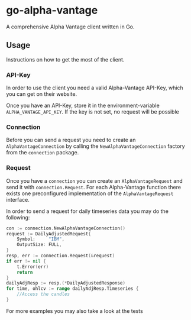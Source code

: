 # go-alpha-vantage
A comprehensive Alpha Vantage client written in Go.
## Usage
Instructions on how to get the most of the client.
### API-Key
In order to use the client you need a valid Alpha-Vantage API-Key, which you can get on their website.

Once you have an API-Key, store it in the environment-variable `ALPHA_VANTAGE_API_KEY`. If the key is not set, no request will be possible

### Connection
Before you can send a request you need to create an `AlphaVantageConnection` by calling the `NewAlphaVantageConnection` factory from the `connection` package.

### Request
Once you have a `connection` you can create an `AlphaVantageRequest` and send it with `connection.Request`. For each Alpha-Vantage function there exists one preconfigured implementation of the `AlphaVantageRequest` interface.

In order to send a request for daily timeseries data you may do the following:
```Go
con := connection.NewAlphaVantageConnection()
request := DailyAdjustedRequest{
    Symbol:     "IBM",
    OutputSize: FULL,
}
resp, err := connection.Request(&request)
if err != nil {
    t.Error(err)
    return
}
dailyAdjResp := resp.(*DailyAdjustedResponse)
for time, ohlcv := range dailyAdjResp.Timeseries {
    //Access the candles
}
```

For more examples you may also take a look at the tests